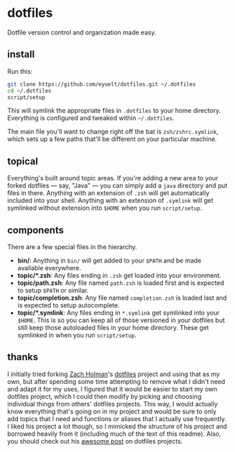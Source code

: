 dotfiles
========

Dotfile version control and organization made easy.

## install

Run this:

```sh
git clone https://github.com/eyuelt/dotfiles.git ~/.dotfiles
cd ~/.dotfiles
script/setup
```

This will symlink the appropriate files in `.dotfiles` to your home directory.
Everything is configured and tweaked within `~/.dotfiles`.

The main file you'll want to change right off the bat is `zsh/zshrc.symlink`,
which sets up a few paths that'll be different on your particular machine.

## topical

Everything's built around topic areas. If you're adding a new area to your
forked dotfiles — say, "Java" — you can simply add a `java` directory and put
files in there. Anything with an extension of `.zsh` will get automatically
included into your shell. Anything with an extension of `.symlink` will get
symlinked without extension into `$HOME` when you run `script/setup`.

## components

There are a few special files in the hierarchy.

- **bin/**: Anything in `bin/` will get added to your `$PATH` and be made
  available everywhere.
- **topic/\*.zsh**: Any files ending in `.zsh` get loaded into your
  environment.
- **topic/path.zsh**: Any file named `path.zsh` is loaded first and is
  expected to setup `$PATH` or similar.
- **topic/completion.zsh**: Any file named `completion.zsh` is loaded
  last and is expected to setup autocomplete.
- **topic/\*.symlink**: Any files ending in `*.symlink` get symlinked into
  your `$HOME`. This is so you can keep all of those versioned in your dotfiles
  but still keep those autoloaded files in your home directory. These get
  symlinked in when you run `script/setup`.

## thanks

I initially tried forking [Zach Holman](http://github.com/holman)'s 
[dotfiles](http://github.com/holman/dotfiles) project and using that as my own,
but after spending some time attempting to remove what I didn't need and adapt it
for my uses, I figured that it would be easier to start my own dotfiles project,
which I could then modify by picking and choosing individual things from others'
dotfiles projects. This way, I would actually know everything that's going on in my
project and would be sure to only add topics that I need and functions or aliases
that I actually use frequently. I liked his project a lot though, so I mimicked the
structure of his project and borrowed heavily from it (including much of the text
of this readme). Also, you should check out his
[awesome post](http://zachholman.com/2010/08/dotfiles-are-meant-to-be-forked/)
on dotfiles projects.
